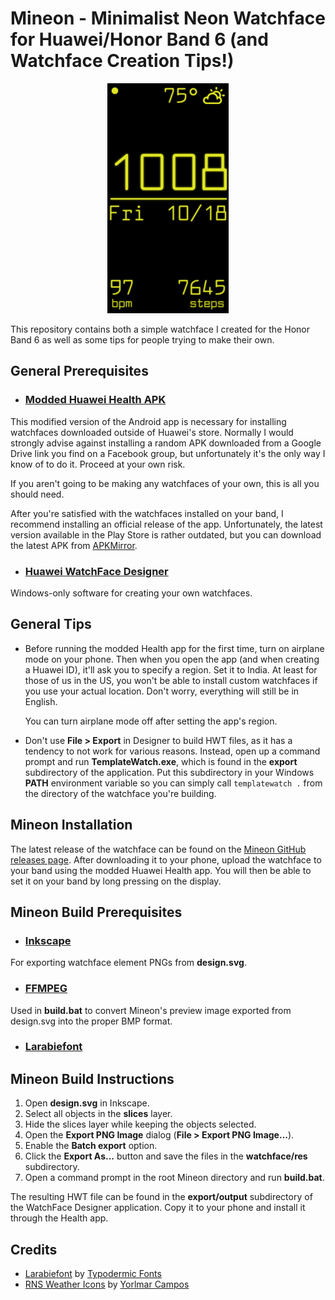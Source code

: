 # Mineon - Minimalist Neon Watchface for Huawei/Honor Band 6 (and Watchface Creation Tips!)

<p align="center"><img src="preview.png" alt="Mineon watchface design"></p>

This repository contains both a simple watchface I created for the Honor Band 6 as well as some tips for people trying to make their own.

## General Prerequisites

* ### [Modded Huawei Health APK](https://drive.google.com/file/d/1iSZLlfcBdOX2BIIV7EUrgGHHFqyGuSOG/view)

This modified version of the Android app is necessary for installing watchfaces downloaded outside of Huawei's store. Normally I would strongly advise against installing a random APK downloaded from a Google Drive link you find on a Facebook group, but unfortunately it's the only way I know of to do it. Proceed at your own risk.

If you aren't going to be making any watchfaces of your own, this is all you should need.

After you're satisfied with the watchfaces installed on your band, I recommend installing an official release of the app. Unfortunately, the latest version available in the Play Store is rather outdated, but you can download the latest APK from [APKMirror](https://www.apkmirror.com/apk/huawei-internet-service/health/).

* ### [Huawei WatchFace Designer](https://appfile1.hicloud.com/FileServer/getFile/app/011/111/111/0000000000011111111.20210113115614.24721818240632603423417575876194:20471231000000:0001:1F55F4ECBBC11051B487E44F3612F487903332DB60EC58CBD0200C9DE71402B4.zip?needInitFileName=true)

Windows-only software for creating your own watchfaces.

## General Tips

* Before running the modded Health app for the first time, turn on airplane mode on your phone. Then when you open the app (and when creating a Huawei ID), it'll ask you to specify a region. Set it to India. At least for those of us in the US, you won't be able to install custom watchfaces if you use your actual location. Don't worry, everything will still be in English.

  You can turn airplane mode off after setting the app's region.

* Don't use <b>File > Export</b> in Designer to build HWT files, as it has a tendency to not work for various reasons. Instead, open up a command prompt and run <b>TemplateWatch.exe</b>, which is found in the <b>export</b> subdirectory of the application. Put this subdirectory in your Windows <b>PATH</b> environment variable so you can simply call <code>templatewatch .</code> from the directory of the watchface you're building.

## Mineon Installation

The latest release of the watchface can be found on the [Mineon GitHub releases page](https://github.com/joelface/mineon/releases). After downloading it to your phone, upload the watchface to your band using the modded Huawei Health app. You will then be able to set it on your band by long pressing on the display.

## Mineon Build Prerequisites

* ### [Inkscape](https://inkscape.org/release/)

For exporting watchface element PNGs from <b>design.svg</b>.

* ### [FFMPEG](https://www.gyan.dev/ffmpeg/builds/ffmpeg-release-essentials.7z)

Used in <b>build.bat</b> to convert Mineon's preview image exported from design.svg into the proper BMP format.

* ### [Larabiefont][Larabiefont]

## Mineon Build Instructions

1. Open <b>design.svg</b> in Inkscape.
2. Select all objects in the <b>slices</b> layer.
3. Hide the slices layer while keeping the objects selected.
3. Open the <b>Export PNG Image</b> dialog (<b>File > Export PNG Image...</b>).
4. Enable the <b>Batch export</b> option.
5. Click the <b>Export As...</b> button and save the files in the <b>watchface/res</b> subdirectory.
6. Open a command prompt in the root Mineon directory and run <b>build.bat</b>.

The resulting HWT file can be found in the <b>export/output</b> subdirectory of the WatchFace Designer application. Copy it to your phone and install it through the Health app.

## Credits

* [Larabiefont][Larabiefont] by [Typodermic Fonts](https://typodermicfonts.com/)
* [RNS Weather Icons](https://iconstore.co/icons/rns-weather-icons/) by [Yorlmar Campos](https://www.rnsfonts.com/)

[Larabiefont]: https://typodermicfonts.com/larabiefont/
